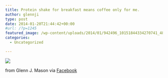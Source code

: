 ```yaml
---
title: Protein shake for breakfast means coffee only for me.
author: glennji
type: post
date: 2014-01-20T21:44:42+00:00
#url: /?p=1245
featured_image: /wp-content/uploads/2014/01/942496_10151844334270741_48610508_n.jpg
categories:
  - Uncategorized

---
```

<div>
  <img src='/wp-content/uploads/2014/01/942496_10151844334270741_48610508_n.jpg' style='max-width:600px;' /></p> 
  
  <div>
    from Glenn J. Mason via <a href="http://ift.tt/1mm76am">Facebook</a>
  </div>
</div>
